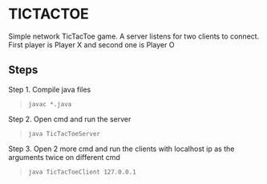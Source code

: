 # TICTACTOE
Simple network TicTacToe game. A server listens for two clients to connect. First player is Player X and second one is Player O

## Steps
Step 1. Compile java files

> `javac *.java`

Step 2. Open cmd and run the server

> `java TicTacToeServer`

Step 3. Open 2 more cmd and run the clients with localhost ip as the arguments twice on different cmd

> `java TicTacToeClient 127.0.0.1`

